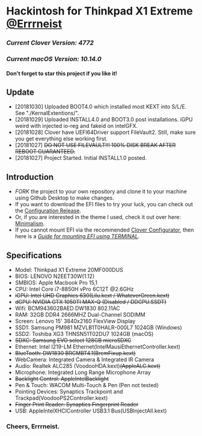 # Hackintosh for Thinkpad X1 Extreme [@Errrneist](https://www.tonymacx86.com/members/errrneist.1550861/)
### *Current Clover Version: 4772*
### *Current macOS Version: 10.14.0*
#### Don't forget to star this project if you like it!

## Update
* [20181030] Uploaded BOOT4.0 which installed most KEXT into S/L/E. See "./KernalExtentions/".
* [20181029] Uploaded INSTALL4.0 and BOOT3.0 post installations. iGPU weird with injected io-reg and fakeid on intelGFX.
* [20181028] Clover have UEFI64Driver support FileVault2. Still, make sure you get everything else working first.
* [20181027] ~~DO NOT USE FILEVAULT!!! 100% DISK BREAK AFTER REBOOT GUARANTEED.~~ 
* [20181027] Project Started. Initial INSTALL1.0 posted.

## Introduction
* *FORK* the project to your own repository and clone it to your machine using Github Desktop to make changes.
* If you want to download the EFI files to try your luck, you can check out the [Configuration Release](https://github.com/Errrneist/Hackintosh-Thinkpad-X1-Extreme/releases).
* Or, if you are interested in the theme I used, check it out over here: [Minimalism](https://github.com/Errrneist/Hackintosh-Theme-Minimalism).
* If you cannot mount EFI via the recommended [Clover Configurator](https://mackie100projects.altervista.org/download-clover-configurator/), then here is a *[Guide for mounting EFI using TERMINAL](https://github.com/Errrneist/Hackintosh-Aero-15W/blob/master/Mount%20EFI%20on%20macOS.MD).*


## Specifications
* Model: Thinkpad X1 Extreme 20MF000DUS
* BIOS: LENOVO N2EET30W(1.12)
* SMBIOS: Apple Macbook Pro 15,1
* CPU: Intel Core i7-8850H vPro 6C12T @2.6GHz
* ~~iGPU: Intel UHD Graphics 630(Lilu.kext / WhateverGreen.kext)~~
* ~~dGPU: NVIDIA GTX 1050TI MAX-Q (Disabled / DDGPU.SSDT)~~
* Wifi: BCM943602BAED DW1830 802.11AC
* RAM: 32GB DDR4 2666MHZ Dual-Channel SODIMM
* Screen: Lenovo 15' 3840x2160 FlexView Display
* SSD1: Samsung PM981 MZVLB1T0HALR-000L7 1024GB (Windows)
* SSD2: Toshiba XG3 THNSN51T02DU7 1024GB (macOS)
* ~~SDXC: Samsung EVO select 128GB microSDXC~~
* Ethernet: Intel I219-LM Ethernet(IntelMausiEthernetController.kext)
* ~~BlueTooth: DW1830 BRCMBT4.1(BrcmFixup.kext)~~
* WebCamera: Integrated Camera & Integrated IR Camera
* Audio: Realtek ALC285 (VoodooHDA.kext)~~(AppleALC.kext)~~
* Microphone: Integrated Long Range Microphone Array
* ~~Backlight Control: AppleIntelBacklight~~
* Pen & Touch: WACOM Multi-Touch & Pen (Pen not tested)
* Pointing Devices: Synaptics Trackpoint and Trackpad(VoodooPS2Controller.kext)
* ~~Finger Print Reader: Synaptics Fingerprint Reader~~
* USB: AppleIntelXHCIController USB3.1 Bus(USBInjectAll.kext)

### Cheers, Errrneist.


